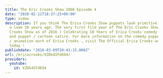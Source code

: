 ```yaml
---
title: The Eric Crooks Show 2006 Episode 4
date: "2020-02-11T18:37:25+08:00"
type: video
description: If you think The Erica Crooks Show puppets look primitive , just take
  a look 10 years ago. The very first film year of The Eric Crooks Show ( The Erica
  Crooks Show as of 2016 ) Celebrating 10 Years of Erica Crooks comedy filmmaking
  and puppet / cartoon satire. For more information on the comedy puppet and cartoon
  / animation work of Erica Crooks , visit The Official Erica Crooks website on officialericcrooks.com
  today !
publishdate: "2016-03-09T20:41:15.000Z"
url: /ericacrooks/VZDk4IFd694/
providers:
  youtube:
    id: VZDk4IFd694
---
```


